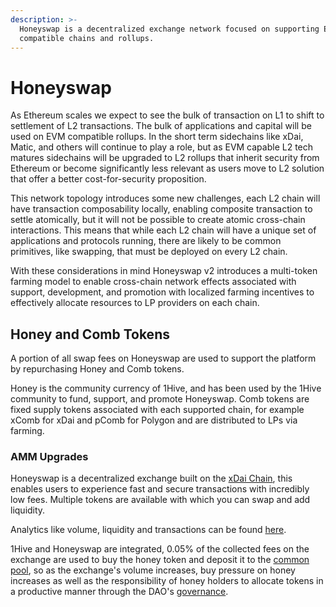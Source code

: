 ```yaml
---
description: >-
  Honeyswap is a decentralized exchange network focused on supporting EVM
  compatible chains and rollups.
---
```


# Honeyswap

As Ethereum scales we expect to see the bulk of transaction on L1 to shift to settlement of L2 transactions. The bulk of applications and capital will be used on EVM compatible rollups. In the short term sidechains like xDai, Matic, and others will continue to play a role, but as EVM capable L2 tech matures sidechains will be upgraded to L2 rollups that inherit security from Ethereum or become significantly less relevant as users move to L2 solution that offer a better cost-for-security proposition. 

This network topology introduces some new challenges, each L2 chain will have transaction composability locally, enabling composite transaction to settle atomically, but it will not be possible to create atomic cross-chain interactions. This means that while each L2 chain will have a unique set of applications and protocols running, there are likely to be common primitives, like swapping, that must be deployed on every L2 chain. 

With these considerations in mind Honeyswap v2 introduces a multi-token farming model to enable cross-chain network effects associated with support, development, and promotion with localized farming incentives to effectively allocate resources to LP providers on each chain. 

## Honey and Comb Tokens 

A portion of all swap fees on Honeyswap are used to support the platform by repurchasing Honey and Comb tokens. 

Honey is the community currency of 1Hive, and has been used by the 1Hive community to fund, support, and promote Honeyswap. Comb tokens are fixed supply tokens associated with each supported chain, for example xComb for xDai and pComb for Polygon and are distributed to LPs via farming. 

### AMM Upgrades











 











Honeyswap is a decentralized exchange built on the [xDai Chain](https://www.xdaichain.com/), this enables users to experience fast and secure transactions with incredibly low fees. Multiple tokens are available with which you can swap and add liquidity.

Analytics like volume, liquidity and transactions can be found [here](https://info.honeyswap.org).

1Hive and Honeyswap are integrated, 0.05% of the collected fees on the exchange are used to buy the honey token and deposit it to the [common pool](../honey/#economic-overview), so as the exchange's volume increases, buy pressure on honey increases as well as the responsibility of honey holders to allocate tokens in a productive manner through the DAO's [governance](../honey/participation.md).

